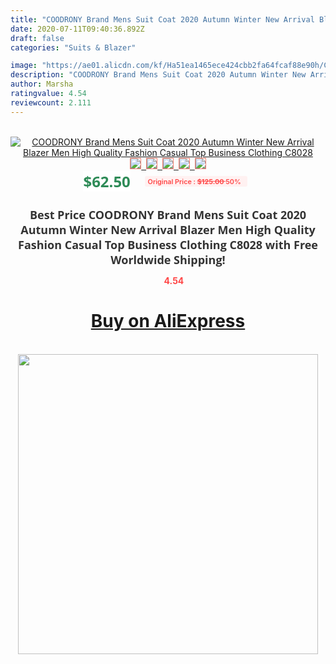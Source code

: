 ```yaml
---
title: "COODRONY Brand Mens Suit Coat 2020 Autumn Winter New Arrival Blazer Men High Quality Fashion Casual Top Business Clothing C8028"
date: 2020-07-11T09:40:36.892Z
draft: false
categories: "Suits & Blazer"

image: "https://ae01.alicdn.com/kf/Ha51ea1465ece424cbb2fa64fcaf88e90h/COODRONY-Brand-Mens-Suit-Coat-2020-Autumn-Winter-New-Arrival-Blazer-Men-High-Quality-Fashion-Casual.jpg"
description: "COODRONY Brand Mens Suit Coat 2020 Autumn Winter New Arrival Blazer Men High Quality Fashion Casual Top Business Clothing C8028"
author: Marsha
ratingvalue: 4.54
reviewcount: 2.111
---
```

<br>
<div style="text-align: center;">
<a href="https://s.click.aliexpress.com/e/_A6DQ7x" target="_blank" rel="nofollow noopener noreferrer"><img alt="COODRONY Brand Mens Suit Coat 2020 Autumn Winter New Arrival Blazer Men High Quality Fashion Casual Top Business Clothing C8028" class="magnifier-image" src="https://ae01.alicdn.com/kf/Ha51ea1465ece424cbb2fa64fcaf88e90h/COODRONY-Brand-Mens-Suit-Coat-2020-Autumn-Winter-New-Arrival-Blazer-Men-High-Quality-Fashion-Casual.jpg_640x640.jpg">
<br>
<img style="border:1px solid salmon" src="https://ae01.alicdn.com/kf/Ha51ea1465ece424cbb2fa64fcaf88e90h/COODRONY-Brand-Mens-Suit-Coat-2020-Autumn-Winter-New-Arrival-Blazer-Men-High-Quality-Fashion-Casual.jpg_120x120.jpg">&nbsp;&nbsp;<img style="border:1px solid salmon" src="https://ae01.alicdn.com/kf/H6c1a768f138543409befed7d91252333R/COODRONY-Brand-Mens-Suit-Coat-2020-Autumn-Winter-New-Arrival-Blazer-Men-High-Quality-Fashion-Casual.jpg_120x120.jpg">&nbsp;&nbsp;<img style="border:1px solid salmon" src="https://ae01.alicdn.com/kf/H69cb63babee342ceb403321df31db995n/COODRONY-Brand-Mens-Suit-Coat-2020-Autumn-Winter-New-Arrival-Blazer-Men-High-Quality-Fashion-Casual.jpg_120x120.jpg">&nbsp;&nbsp;<img style="border:1px solid salmon" src="https://ae01.alicdn.com/kf/H371bed218dd4432dac94671cf4b299128/COODRONY-Brand-Mens-Suit-Coat-2020-Autumn-Winter-New-Arrival-Blazer-Men-High-Quality-Fashion-Casual.jpg_120x120.jpg">&nbsp;&nbsp;<img style="border:1px solid salmon" src="https://ae01.alicdn.com/kf/He1c8fdbb6a3e45389e1eb134f2fa92f4m/COODRONY-Brand-Mens-Suit-Coat-2020-Autumn-Winter-New-Arrival-Blazer-Men-High-Quality-Fashion-Casual.jpg_120x120.jpg"></a></div><br0>
<div style="text-align: center;"><span style="background-color: white; border: 0px; box-sizing: border-box; color: seagreen; display: inline-block; font-family: &quot;open sans&quot; , &quot;arial&quot; , &quot;helvetica&quot; , sans-serif , &quot;heiti&quot;; font-size: 24px; font-stretch: inherit; font-weight: 700; line-height: inherit; margin: 0px 10px 0px 0px; padding: 0px; vertical-align: middle;">$62.50 </span>
<span style="background: rgb(255 , 241 , 241); border-radius: 3px; border: 0px; box-sizing: border-box; color: #ff4747; display: inline-block; font-family: inherit; font-size: 12px; font-stretch: inherit; font-style: inherit; font-variant: inherit; font-weight: 600; line-height: inherit; margin: 0px; padding: 2px 5px; transform: scale(0.9); vertical-align: middle;">Original Price : <b style="text-decoration: line-through;">$125.00 </b> 50%&nbsp;&nbsp;</span></div>
<h1 style="color: #333333; display: inline-block; font-family: &quot;open sans&quot; , &quot;arial&quot; , &quot;helvetica&quot; , sans-serif , &quot;heiti&quot;; font-size: 18px; font-stretch: inherit; font-weight: 700; text-align: center;">Best Price COODRONY Brand Mens Suit Coat 2020 Autumn Winter New Arrival Blazer Men High Quality Fashion Casual Top Business Clothing C8028 with Free Worldwide Shipping!</h1>
<div style="color: #ff4747; text-align: center;">
<img src="https://4.bp.blogspot.com/-M0ZcTcb-5uY/XleCXlxnR4I/AAAAAAAAAEc/OrjgMkXV1oMQFaCRZj5HQwOCBcu3w1FegCPcBGAYYCw/s1600/star.png" style="height: 15px;">&nbsp;<b>4.54</b></div>
<div class="button_cont" align="center"><a class="buynow_a" href="https://s.click.aliexpress.com/e/_A6DQ7x" target="_blank" rel="nofollow noopener noreferrer"><H1>Buy on AliExpress</H1></a></div><br>
<div class="separator" style="clear: both; text-align: center;">
<img src="https://lh3.googleusercontent.com/-pTy5HemUv9M/XlePHvY0dAI/AAAAAAAAAE4/0nX5iRUoIWY8eMW9Dpxeirr157OZliDIgCLcBGAsYHQ/s1600/badge.gif" width="480">
</div>
